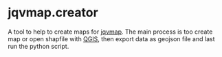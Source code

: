 # jqvmap.creator
A tool to help to create maps for [jqvmap](https://github.com/manifestinteractive/jqvmap).
The main process is too create map or open shapfile with [QGIS](https://www.qgis.org/en/site/), then export data as geojson file and last run the python script.




